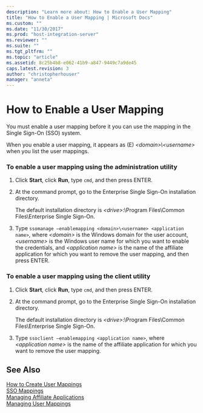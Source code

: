 ```yaml
---
description: "Learn more about: How to Enable a User Mapping"
title: "How to Enable a User Mapping | Microsoft Docs"
ms.custom: ""
ms.date: "11/30/2017"
ms.prod: "host-integration-server"
ms.reviewer: ""
ms.suite: ""
ms.tgt_pltfrm: ""
ms.topic: "article"
ms.assetid: 8c25b4b8-e062-41b9-a847-9449c7a9de45
caps.latest.revision: 3
author: "christopherhouser"
manager: "anneta"
---
```

# How to Enable a User Mapping
You must enable a user mapping before it you can use the mapping in the Single Sign-On (SSO) system.  
  
 When you enable a user mapping, it appears as (E) *\<domain>\\<username\>* when you list the user mappings.  
  
### To enable a user mapping using the administration utility  
  
1.  Click **Start**, click **Run**, type `cmd`, and then press ENTER.  
  
2.  At the command prompt, go to the Enterprise Single Sign-On installation directory.  
  
     The default installation directory is *\<drive>*:\Program Files\Common Files\Enterprise Single Sign-On.  
  
3.  Type `ssomanage –enablemapping <domain>\<username> <application name>`, where *\<domain>* is the Windows domain for the user account, *\<username>* is the Windows user name for which you want to enable the credentials, and *\<application name>* is the name of the affiliate application for which you want to remove the user mapping, and then press ENTER.  
  
### To enable a user mapping using the client utility  
  
1.  Click **Start**, click **Run**, type `cmd`, and then press ENTER.  
  
2.  At the command prompt, go to the Enterprise Single Sign-On installation directory.  
  
     The default installation directory is *\<drive>*:\Program Files\Common Files\Enterprise Single Sign-On.  
  
3.  Type `ssoclient –enablemapping <application name>`, where *\<application name>* is the name of the affiliate application for which you want to remove the user mapping.  
  
## See Also  
 [How to Create User Mappings](../esso/how-to-create-user-mappings.md)   
 [SSO Mappings](../esso/sso-mappings.md)   
 [Managing Affiliate Applications](../esso/managing-affiliate-applications.md)   
 [Managing User Mappings](../esso/managing-user-mappings.md)
